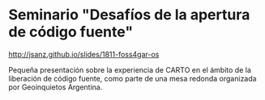Seminario "Desafíos de la apertura de código fuente"
============================================================================

http://jsanz.github.io/slides/1811-foss4gar-os

Pequeña presentación sobre la experiencia de CARTO en el ámbito de la liberación de código fuente, como parte de una mesa redonda organizada por Geoinquietos Argentina.
